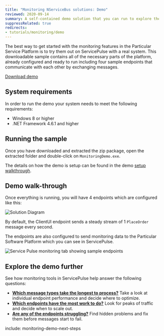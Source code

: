 ```yaml
---
title: "Monitoring NServiceBus solutions: Demo"
reviewed: 2020-09-14
summary: A self-contained demo solution that you can run to explore the monitoring features of the Particular Service Platform.
suppressRelated: true
redirects:
- tutorials/monitoring/demo
---
```


The best way to get started with the monitoring features in the Particular Service Platform is to try them out on ServicePulse with a real system. This downloadable sample contains all of the necessary parts of the platform, already configured and ready to run including four sample endpoints that communicate with each other by exchanging messages.

<div class="text-center inline-download hidden-xs"><a id='download-demo' href='https://s3.amazonaws.com/particular.downloads/MonitoringDemo/Particular.MonitoringDemo.zip' class="btn btn-primary btn-lg"><span class="glyphicon glyphicon-download-alt" aria-hidden="true"></span> Download demo</a>
</div>


## System requirements

In order to run the demo your system needs to meet the following requirements:

- Windows 8 or higher
- .NET Framework 4.6.1 and higher

## Running the sample

Once you have downloaded and extracted the zip package, open the extracted folder and double-click on `MonitoringDemo.exe`.

The details on how the demo is setup can be found in the demo [setup walkthrough](walkthrough-setup.md).

## Demo walk-through

Once everything is running, you will have 4 endpoints which are configured like this:

![Solution Diagram](diagram.svg "width=680")

By default, the ClientUI endpoint sends a steady stream of 1 `PlaceOrder` message every second.

The endpoints are also configured to send monitoring data to the Particular Software Platform which you can see in ServicePulse.

![Service Pulse monitoring tab showing sample endpoints](servicepulse-monitoring-tab-sample-low-throughput.png)

## Explore the demo further

See how monitoring tools in ServicePulse help answer the following questions:

- **[Which message types take the longest to process?](walkthrough-1.md)** Take a look at individual endpoint performance and decide where to optimize.
- **[Which endpoints have the most work to do?](walkthrough-2.md)** Look for peaks of traffic and decide when to scale out. 
- **[Are any of the endpoints struggling?](walkthrough-3.md)** Find hidden problems and fix them before messages start to fail.

include: monitoring-demo-next-steps
